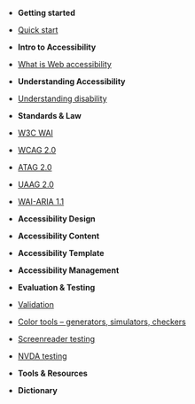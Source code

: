 - **Getting started**
 - [Quick start](tutorials/)
- **Intro to Accessibility**
 - [What is Web accessibility](tutorials/what-is-web-accessibility)
- **Understanding Accessibility**
 - [Understanding disability](tutorials/understanding-disability)
- **Standards & Law**
 - [W3C WAI](tutorials/sl-wai)
 - [WCAG 2.0](tutorials/sl-wcag-2-0)
 - [ATAG 2.0](tutorials/sl-atag-2-0)
 - [UAAG 2.0](tutorials/sl-uaag-2-0)
 - [WAI-ARIA 1.1](tutorials/sl-wai-aria-1-1) 
 
- **Accessibility Design**
- **Accessibility Content**
- **Accessibility Template**
- **Accessibility Management**
- **Evaluation & Testing**
 - [Validation](tutorials/testing-validation)
 - [Color tools – generators, simulators, checkers](tutorials/tools-color)
 - [Screenreader testing](tutorials/sc-testing)
 - [NVDA testing](tutorials/sc-nvda-testing)
- **Tools & Resources**
- **Dictionary**
